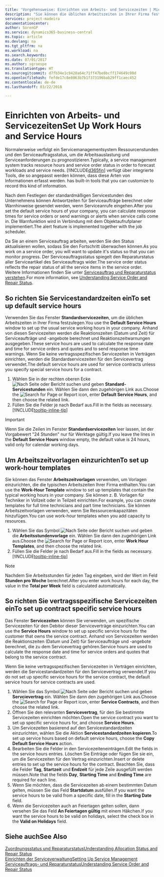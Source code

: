 ```yaml
---
title: 'Vorgehensweise: Einrichten von Arbeits- und Servicezeiten | Microsoft Docs'
description: "Sie können die üblichen Arbeitszeiten in Ihrer Firma festlegen. Anhand von diesen Servicezeiten werden die Reaktionszeiten (Datum und Zeit) für Serviceaufträge und -angebote berechnet und Reaktionszeitwarnungen ausgegeben."
services: project-madeira
documentationcenter: 
author: SorenGP
ms.service: dynamics365-business-central
ms.topic: article
ms.devlang: na
ms.tgt_pltfrm: na
ms.workload: na
ms.search.keywords: 
ms.date: 07/01/2017
ms.author: sgroespe
ms.translationtype: HT
ms.sourcegitcommit: d7fb34e1c9428a64c71ff47be8bcff174649c00d
ms.openlocfilehash: fefde17c8e8063b7b1f373196bab29ff1caec452
ms.contentlocale: de-de
ms.lasthandoff: 03/22/2018

---
```

# <a name="set-up-work-hours-and-service-hours"></a><span data-ttu-id="04414-104">Einrichten von Arbeits- und Servicezeiten</span><span class="sxs-lookup"><span data-stu-id="04414-104">Set Up Work Hours and Service Hours</span></span>
<span data-ttu-id="04414-105">Normalerweise verfolgt ein Servicemanagementsystem Ressourcenstunden und den Serviceauftragsstatus, um die Arbeitsauslastung und Serviceanforderungen zu prognostizieren.</span><span class="sxs-lookup"><span data-stu-id="04414-105">Typically, a service management system tracks resource hours and service order status in order to forecast workloads and service needs.</span></span> [!INCLUDE[d365fin](includes/d365fin_md.md)]<span data-ttu-id="04414-106"> verfügt über integrierte Tools, die so angepasst werden können, dass diese Arten von Informationen erfasst werden.</span><span class="sxs-lookup"><span data-stu-id="04414-106"> has built-in tools that you can customize to record this kind of information.</span></span>  
  
<span data-ttu-id="04414-107">Nach dem Festlegen der standardmäßigen Servicestunden des Unternehmens können Antwortzeiten für Serviceaufträge berechnet oder Warnhinweise gesendet werden, wenn Serviceanrufe eingehen.</span><span class="sxs-lookup"><span data-stu-id="04414-107">After you set the default service hours of your company, you can calculate response times for service orders or send warnings or alerts when service calls come in.</span></span> <span data-ttu-id="04414-108">Die Warnfunktion wird in Verbindung mit dem Objektaufrufplaner implementiert.</span><span class="sxs-lookup"><span data-stu-id="04414-108">The alert feature is implemented together with the job scheduler.</span></span>   
  
<span data-ttu-id="04414-109">Da Sie an einem Serviceauftrag arbeiten, werden Sie den Status aktualisieren wollen, sodass Sie den Fortschritt überwachen können.</span><span class="sxs-lookup"><span data-stu-id="04414-109">As you work on a service order, you will want to update it's status so that you can monitor progress.</span></span> <span data-ttu-id="04414-110">Der Serviceauftragsstatus spiegelt den Reparaturstatus aller Serviceartikel des Serviceauftrags wider.</span><span class="sxs-lookup"><span data-stu-id="04414-110">The service order status reflects the repair status of all the service items in the service order.</span></span> <span data-ttu-id="04414-111">Weitere Informationen finden Sie unter [Serviceauftrag und Reparaturstatus verstehen](service-order-repair-status.md).</span><span class="sxs-lookup"><span data-stu-id="04414-111">For more information, see [Understanding Service Order and Repair Status](service-order-repair-status.md).</span></span> 

## <a name="to-set-up-default-service-hours"></a><span data-ttu-id="04414-112">So richten Sie Servicestandardzeiten ein</span><span class="sxs-lookup"><span data-stu-id="04414-112">To set up default service hours</span></span>  
<span data-ttu-id="04414-113">Verwenden Sie das Fenster **Standardservicezeiten**, um die üblichen Arbeitszeiten in Ihrer Firma festzulegen.</span><span class="sxs-lookup"><span data-stu-id="04414-113">You use the **Default Service Hours** window to set up the usual service working hours in your company.</span></span> <span data-ttu-id="04414-114">Anhand von diesen Servicezeiten werden die Reaktionszeiten (Datum und Zeit) für Serviceaufträge und -angebote berechnet und Reaktionszeitwarnungen ausgegeben.</span><span class="sxs-lookup"><span data-stu-id="04414-114">These service hours are used to calculate the response date and time for service orders and quotes and to send response time warnings.</span></span> <span data-ttu-id="04414-115">Wenn Sie keine vertragsspezifischen Servicezeiten in Verträgen einrichten, werden die Standardservicezeiten für den Servicevertrag verwendet.</span><span class="sxs-lookup"><span data-stu-id="04414-115">The default service hours are used for service contracts unless you specify special service hours for a contract.</span></span>  
  
1. <span data-ttu-id="04414-116">Wählen Sie in der rechten oberen Ecke ![Nach Seite oder Bericht suchen](media/ui-search/search_small.png "Symbol Nach Seite oder Bericht suchen") und geben **Standard-Servicestunden** ein. Wählen Sie dann den zugehörigen Link aus.</span><span class="sxs-lookup"><span data-stu-id="04414-116">Choose the ![Search for Page or Report](media/ui-search/search_small.png "Search for Page or Report icon") icon, enter **Default Service Hours**, and then choose the related link.</span></span>  
2. <span data-ttu-id="04414-117">Füllen Sie die Felder je nach Bedarf aus.</span><span class="sxs-lookup"><span data-stu-id="04414-117">Fill in the fields as necessary.</span></span> [!INCLUDE[tooltip-inline-tip](includes/tooltip-inline-tip_md.md)]  
  
> [!IMPORTANT]  
>  <span data-ttu-id="04414-118">Wenn Sie die Zeilen im Fenster **Standardservicezeiten** leer lassen, ist der Vorgabewert "24 Stunden" nur für Werktage gültig.</span><span class="sxs-lookup"><span data-stu-id="04414-118">If you leave the lines in the **Default Service Hours** window empty, the default value is 24 hours, valid only for calendar working days.</span></span>  
  
## <a name="to-set-up-work-hour-templates"></a><span data-ttu-id="04414-119">Um Arbeitszeitvorlagen einzurichten</span><span class="sxs-lookup"><span data-stu-id="04414-119">To set up work-hour templates</span></span>
<span data-ttu-id="04414-120">Sie können das Fenster **Arbeitszeitvorlagen** verwenden, um Vorlagen einzurichten, die die typischen Arbeitszeiten Ihrer Firma enthalten.</span><span class="sxs-lookup"><span data-stu-id="04414-120">You can use the **Work-Hour Template** window to set up templates that contain the typical working hours in your company.</span></span> <span data-ttu-id="04414-121">Sie können z. B. Vorlagen für Techniker in Vollzeit oder in Teilzeit einrichten.</span><span class="sxs-lookup"><span data-stu-id="04414-121">For example, you can create templates for full time technicians and part time technicians.</span></span> <span data-ttu-id="04414-122">Sie können Arbeitszeitvorlagen verwenden, wenn Sie Ressourcenkapazitäten hinzufügen.</span><span class="sxs-lookup"><span data-stu-id="04414-122">You can use work-hour templates when you add capacity to resources.</span></span>  
  
1. <span data-ttu-id="04414-123">Wählen Sie das Symbol ![Nach Seite oder Bericht suchen](media/ui-search/search_small.png "Nach Seite oder Bericht suchen") und geben die **Arbeitsstundenvorlage** ein. Wählen Sie dann den zugehörigen Link aus.</span><span class="sxs-lookup"><span data-stu-id="04414-123">Choose the ![Search for Page or Report](media/ui-search/search_small.png "Search for Page or Report icon") icon, enter **Work Hour Templates**, and then choose the related link.</span></span>  
2. <span data-ttu-id="04414-124">Füllen Sie die Felder je nach Bedarf aus.</span><span class="sxs-lookup"><span data-stu-id="04414-124">Fill in the fields as necessary.</span></span> [!INCLUDE[tooltip-inline-tip](includes/tooltip-inline-tip_md.md)]  
  
> [!Note]
> <span data-ttu-id="04414-125">Nachdem Sie Arbeitsstunden für jeden Tag eingeben, wird der Wert im Feld **Stunden pro Woche** berechnet.</span><span class="sxs-lookup"><span data-stu-id="04414-125">After you enter work hours for each day, the value in the **Total per Week** field is calculated automatically.</span></span>  

## <a name="to-set-up-contract-specific-service-hours"></a><span data-ttu-id="04414-126">So richten Sie vertragsspezifische Servicezeiten ein</span><span class="sxs-lookup"><span data-stu-id="04414-126">To set up contract specific service hours</span></span>  
<span data-ttu-id="04414-127">Das Fenster **Servicezeiten** können Sie verwenden, um spezifische Servicezeiten für den Debitor dieser Serviceverträge einzurichten.</span><span class="sxs-lookup"><span data-stu-id="04414-127">You can use the **Service Hours** window to set up specific service hours for the customer that owns the service contract.</span></span> <span data-ttu-id="04414-128">Anhand von Servicezeiten werden die Reaktionszeiten (Datum und Zeit) für Serviceaufträge und -angebote berechnet, die zu dem Servicevertrag gehören.</span><span class="sxs-lookup"><span data-stu-id="04414-128">Service hours are used to calculate the response date and time for service orders and quotes that belong to the service contract.</span></span>  
  
<span data-ttu-id="04414-129">Wenn Sie keine vertragsspezifischen Servicezeiten in Verträgen einrichten, werden die Servicestandardzeiten für den Servicevertrag verwendet.</span><span class="sxs-lookup"><span data-stu-id="04414-129">If you do not set up specific service hours for the service contract, the default service hours for service contracts are used.</span></span>  
  
1. <span data-ttu-id="04414-130">Wählen Sie das Symbol ![Nach Seite oder Bericht suchen](media/ui-search/search_small.png "Nach Seite oder Bericht suchen") und geben **Servcievertrag** ein. Wählen Sie dann den zugehörigen Link aus.</span><span class="sxs-lookup"><span data-stu-id="04414-130">Choose the ![Search for Page or Report](media/ui-search/search_small.png "Search for Page or Report icon") icon, enter **Service Contracts**, and then choose the related link.</span></span>  
2. <span data-ttu-id="04414-131">Öffnen Sie den relevanten  **Servicevertrag**, für den Sie bestimmte Servicezeiten einrichten möchten.</span><span class="sxs-lookup"><span data-stu-id="04414-131">Open the service contract you want to set up specific service hours for, and choose **Service Hours**.</span></span>  
4. <span data-ttu-id="04414-132">Um Servicezeiten basierend auf den Servicestandardzeiten einzurichten, wählen Sie die Aktion **Servicestandardzeiten kopieren**.</span><span class="sxs-lookup"><span data-stu-id="04414-132">To set up service hours based on default service hours, choose the **Copy Default Service Hours** action.</span></span>  
5. <span data-ttu-id="04414-133">Bearbeiten Sie die Felder in den Servicezeiteneinträgen.</span><span class="sxs-lookup"><span data-stu-id="04414-133">Edit the fields in the service hours entries.</span></span> <span data-ttu-id="04414-134">Löschen Sie Einträge oder fügen Sie sie ein, um die Servicezeiten für den Vertrag einzurichten.</span><span class="sxs-lookup"><span data-stu-id="04414-134">Insert or delete entries to set up the service hours for the contract.</span></span> <span data-ttu-id="04414-135">Beachten Sie, dass die Felder **Tag**, **Startzeit** und **Endzeit** für jede Zeile ausgefüllt werden müssen.</span><span class="sxs-lookup"><span data-stu-id="04414-135">Note that the fields **Day**, **Starting Time** and **Ending Time** are required for each line.</span></span>  
6. <span data-ttu-id="04414-136">Wenn Sie möchten, dass die Servicezeiten ab einem bestimmten Datum gelten, müssen Sie das Feld **Startdatum** ausfüllen.</span><span class="sxs-lookup"><span data-stu-id="04414-136">If you want the service hours to be valid from a specific date, fill in the **Starting Date** field.</span></span>  
7. <span data-ttu-id="04414-137">Wenn die Servicezeiten auch an Feiertagen gelten sollen, dann versehen Sie das Feld **An Feiertagen gültig** mit einem Häkchen.</span><span class="sxs-lookup"><span data-stu-id="04414-137">If you want the service hours to be valid on holidays, select the check box in the **Valid on Holidays** field.</span></span>  

## <a name="see-also"></a><span data-ttu-id="04414-138">Siehe auch</span><span class="sxs-lookup"><span data-stu-id="04414-138">See Also</span></span>  
[<span data-ttu-id="04414-139">Zuordnungsstatus und Reparaturstatus</span><span class="sxs-lookup"><span data-stu-id="04414-139">Understanding Allocation Status and Repair Status</span></span>](service-allocation-status-and-repair-status.md)  
[<span data-ttu-id="04414-140">Einrichten der Serviceverwaltung</span><span class="sxs-lookup"><span data-stu-id="04414-140">Setting Up Service Management</span></span>](service-setup-service.md)  
[<span data-ttu-id="04414-141">Serviceauftrags- und Reparaturstatus</span><span class="sxs-lookup"><span data-stu-id="04414-141">Understanding Service Order and Repair Status</span></span>](service-order-repair-status.md)  

